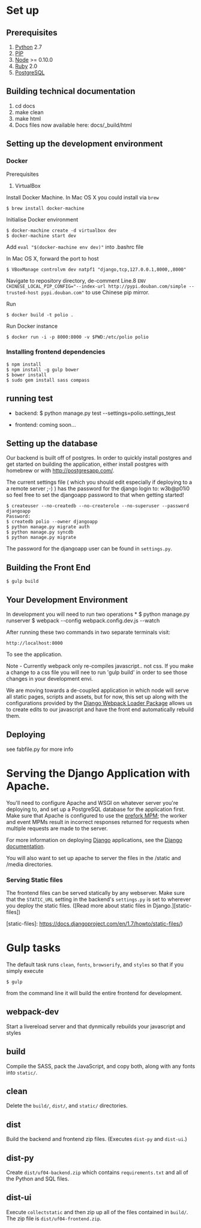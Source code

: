 # Set up

## Prerequisites

1. [Python][] 2.7
2. [PIP][]
3. [Node][] >= 0.10.0
4. [Ruby][] 2.0
5. [PostgreSQL][]

## Building technical documentation

1. cd docs
2. make clean
3. make html
4. Docs files now available here: docs/_build/html

## Setting up the development environment

### Docker

Prerequisites

1. VirtualBox

Install Docker Machine. In Mac OS X you could install via `brew`

```
$ brew install docker-machine
```
Initialise Docker environment

```
$ docker-machine create -d virtualbox dev
$ docker-machine start dev
```
Add `eval "$(docker-machine env dev)"` into .bashrc file

In Mac OS X, forward the port to host

```
$ VBoxManage controlvm dev natpf1 "django,tcp,127.0.0.1,8000,,8000"
```
Navigate to repository directory, de-comment Line.8 `ENV CHINESE_LOCAL_PIP_CONFIG="--index-url http://pypi.douban.com/simple --trusted-host pypi.douban.com"` to use Chinese pip mirror.

Run

```
$ docker build -t polio .
```
Run Docker instance

```
$ docker run -i -p 8000:8000 -v $PWD:/etc/polio polio
```

### Installing frontend dependencies

    $ npm install
    $ npm install -g gulp bower
    $ bower install
    $ sudo gem install sass compass


## running test ##
 
 - backend: 
   $ python manage.py test --settings=polio.settings_test

- frontend:
   coming soon...


## Setting up the database

Our backend is built off of postgres.  In order to quickly install postgres and
get started on building the application, either install postgres with homebrew
or with http://postgresapp.com/.

The current settings file ( which you should edit especially if deploying to
a a remote server ;-) ) has the password for the django login to: w3b@p01i0
so feel free to set the djangoapp password to that when getting started!

    $ createuser --no-createdb --no-createrole --no-superuser --password djangoapp
    Password:
    $ createdb polio --owner djangoapp
    $ python manage.py migrate auth
    $ python manage.py syncdb
    $ python manage.py migrate

The password for the djangoapp user can be found in `settings.py`.

## Building the Front End

    $ gulp build

## Your Development Environment

In development you will need to run two operations *
     $ python manage.py runserver
     $ webpack --config webpack.config.dev.js --watch

After running these two commands in two separate terminals visit:

    http://localhost:8000

To see the application.

Note - Currently webpack only re-compiles javascript.. not css. If you make a
change to a css file you will nee to run 'gulp build' in order to see those
changes in your development envi.

We are moving towards a de-coupled application in which node will serve
all static pages, scripts and assets, but for now, this set up along with the
configurations provided by the [Django Webpack Loader
Package](https://github.com/owais/django-webpack-loader/) allows us to create
edits to our javascript and have the front end automatically rebuild them.

## Deploying ##

see fabfile.py for more info


# Serving the Django Application with Apache.

You'll need to configure Apache and WSGI on whatever server you're deploying to,
and set up a PostgreSQL database for the application first. Make sure that
Apache is configured to use the
[prefork MPM](https://httpd.apache.org/docs/2.4/mpm.html); the worker and event
MPMs result in incorrect responses returned for requests when multiple requests
are made to the server.

For more information on deploying [Django][] applications, see the
[Django documentation](https://docs.djangoproject.com/en/1.8/howto/deployment/wsgi/).

You will also want to set up apache to server the files in the /static and
/media directories.

### Serving Static files

The frontend files can be served statically by any webserver. Make sure that
the `STATIC_URL` setting in the backend's `settings.py` is set to wherever you
deploy the static files. ([Read more about static files in Django.][static-files])

[static-files]: https://docs.djangoproject.com/en/1.7/howto/static-files/)

# Gulp tasks

The default task runs `clean`, `fonts`, `browserify`, and `styles` so that if
you simply execute

    $ gulp

from the command line it will build the entire frontend for development.

## webpack-dev

Start a livereload server and that dynmically rebuilds your javascript
and styles  

## build

Compile the SASS, pack the JavaScript, and copy both, along with any fonts into
`static/`.

## clean

Delete the `build/`, `dist/`, and `static/` directories.

## dist

Build the backend and frontend zip files. (Executes `dist-py` and `dist-ui`.)

## dist-py

Create `dist/uf04-backend.zip` which contains `requirements.txt` and all of the
Python and SQL files.

## dist-ui

Execute `collectstatic` and then zip up all of the files contained in `build/`.
The zip file is `dist/uf04-frontend.zip`.


[Django]: https://djangoproject.com/
[Node]: http://nodejs.org/
[PIP]: https://pip.pypa.io/en/latest/
[PostgreSQL]: http://www.postgresql.org/
[Python]: http://python.org
[Ruby]: https://www.ruby-lang.org/en/
[Virtualenv]: https://virtualenv.pypa.io/en/latest/
[Virtualenvwrapper]: https://virtualenvwrapper.readthedocs.org/en/latest/
